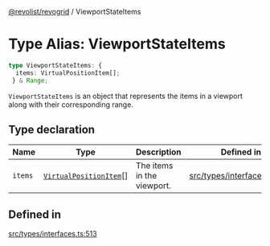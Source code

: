 [@revolist/revogrid](README.md) / ViewportStateItems

# Type Alias: ViewportStateItems

```ts
type ViewportStateItems: {
  items: VirtualPositionItem[];
 } & Range;
```

`ViewportStateItems` is an object that represents the items in a viewport
along with their corresponding range.

## Type declaration

| Name | Type | Description | Defined in |
| ------ | ------ | ------ | ------ |
| `items` | [`VirtualPositionItem`](Interface.VirtualPositionItem.md)[] | The items in the viewport. | [src/types/interfaces.ts:517](https://github.com/revolist/revogrid/blob/0ab93afcbb5b98b002edc76b162fc6cdefa047cd/src/types/interfaces.ts#L517) |

## Defined in

[src/types/interfaces.ts:513](https://github.com/revolist/revogrid/blob/0ab93afcbb5b98b002edc76b162fc6cdefa047cd/src/types/interfaces.ts#L513)
